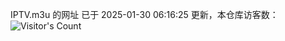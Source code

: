 IPTV.m3u 的网址 已于 2025-01-30 06:16:25 更新，本仓库访客数：![Visitor's Count](https://profile-counter.glitch.me/hero1898_tv/count.svg)

